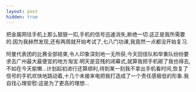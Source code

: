 ```yaml
---
layout: post
hidden: true
---
```


把金属网往手机上那么狠狠一扣,手机的信号迅速消失,断绝一切.这正是我所需要的.因为我赫然发现,还有两周就开始考试了,七八门功课,我竟然一点都没开始复习.

阿曼代表团的比赛全部结束,令人印象深刻地一无所获,今天田径队和举重队纷纷要求去广州最大最便宜的地方淘宝.明天是亚残的闭幕式,就算我把手机砸了我也得去,不如在今天偷懒...计划起初进行还算顺利,待到某一刻我不拿出手机看时间,恢复了信号的手机欢快地跳动着,十几个未接来电把我打造成了一个责任感极低的形象.我自找心理安慰:这是为了更高的理想...